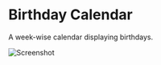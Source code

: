 # Birthday Calendar

A week-wise calendar displaying birthdays.

![Screenshot](https://imgur.com/a/l0BMDOq)
